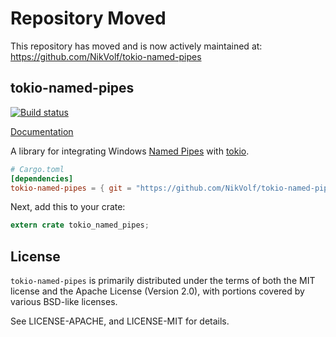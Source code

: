 # Repository Moved

This repository has moved and is now actively maintained at: https://github.com/NikVolf/tokio-named-pipes

## tokio-named-pipes

[![Build status](https://ci.appveyor.com/api/projects/status/x0pu2yxu8ygguqi6?svg=true)](https://ci.appveyor.com/project/alexcrichton/tokio-named-pipes)

[Documentation](http://alexcrichton.com/tokio-named-pipes)

A library for integrating Windows [Named Pipes] with [tokio].

[Named Pipes]: https://msdn.microsoft.com/en-us/library/windows/desktop/aa365590(v=vs.85).aspx
[tokio]: https://github.com/tokio-rs/tokio

```toml
# Cargo.toml
[dependencies]
tokio-named-pipes = { git = "https://github.com/NikVolf/tokio-named-pipes", branch = "stable" }
```

Next, add this to your crate:

```rust
extern crate tokio_named_pipes;
```

## License

`tokio-named-pipes` is primarily distributed under the terms of both the MIT
license and the Apache License (Version 2.0), with portions covered by various
BSD-like licenses.

See LICENSE-APACHE, and LICENSE-MIT for details.


